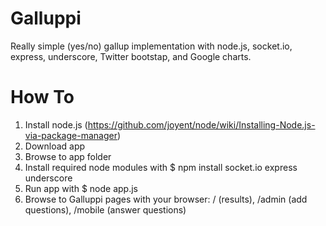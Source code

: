 Galluppi
========

Really simple (yes/no) gallup implementation with node.js, socket.io, express, underscore, Twitter bootstap, and Google charts.

How To
======

1. Install node.js (https://github.com/joyent/node/wiki/Installing-Node.js-via-package-manager)
2. Download app
3. Browse to app folder
4. Install required node modules with $ npm install socket.io express underscore
5. Run app with $ node app.js
6. Browse to Galluppi pages with your browser: / (results), /admin (add questions), /mobile (answer questions)

